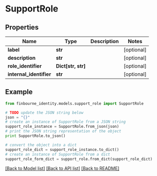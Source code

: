 # SupportRole


## Properties
Name | Type | Description | Notes
------------ | ------------- | ------------- | -------------
**label** | **str** |  | [optional] 
**description** | **str** |  | [optional] 
**role_identifier** | **Dict[str, str]** |  | [optional] 
**internal_identifier** | **str** |  | [optional] 

## Example

```python
from finbourne_identity.models.support_role import SupportRole

# TODO update the JSON string below
json = "{}"
# create an instance of SupportRole from a JSON string
support_role_instance = SupportRole.from_json(json)
# print the JSON string representation of the object
print SupportRole.to_json()

# convert the object into a dict
support_role_dict = support_role_instance.to_dict()
# create an instance of SupportRole from a dict
support_role_form_dict = support_role.from_dict(support_role_dict)
```
[[Back to Model list]](../README.md#documentation-for-models) [[Back to API list]](../README.md#documentation-for-api-endpoints) [[Back to README]](../README.md)


